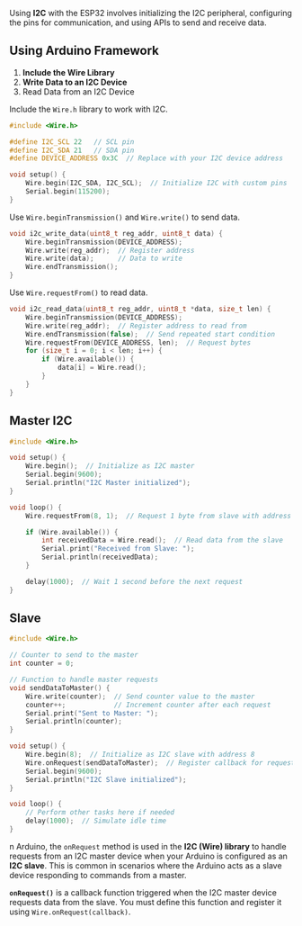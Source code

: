 Using **I2C** with the ESP32 involves initializing the I2C peripheral, configuring the pins for communication, and using APIs to send and receive data.

## Using **Arduino Framework**
1. **Include the Wire Library**
2. **Write Data to an I2C Device**
3. Read Data from an I2C Device

Include the `Wire.h` library to work with I2C.
``` cpp
#include <Wire.h>

#define I2C_SCL 22   // SCL pin
#define I2C_SDA 21   // SDA pin
#define DEVICE_ADDRESS 0x3C  // Replace with your I2C device address

void setup() {
    Wire.begin(I2C_SDA, I2C_SCL);  // Initialize I2C with custom pins
    Serial.begin(115200);
}
```
Use `Wire.beginTransmission()` and `Wire.write()` to send data.
``` cpp
void i2c_write_data(uint8_t reg_addr, uint8_t data) {
    Wire.beginTransmission(DEVICE_ADDRESS);
    Wire.write(reg_addr);  // Register address
    Wire.write(data);      // Data to write
    Wire.endTransmission();
}
```
Use `Wire.requestFrom()` to read data.
``` cpp
void i2c_read_data(uint8_t reg_addr, uint8_t *data, size_t len) {
    Wire.beginTransmission(DEVICE_ADDRESS);
    Wire.write(reg_addr);  // Register address to read from
    Wire.endTransmission(false);  // Send repeated start condition
    Wire.requestFrom(DEVICE_ADDRESS, len);  // Request bytes
    for (size_t i = 0; i < len; i++) {
        if (Wire.available()) {
            data[i] = Wire.read();
        }
    }
}
```

## Master I2C

``` cpp
#include <Wire.h>

void setup() {
    Wire.begin();  // Initialize as I2C master
    Serial.begin(9600);
    Serial.println("I2C Master initialized");
}

void loop() {
    Wire.requestFrom(8, 1);  // Request 1 byte from slave with address 8

    if (Wire.available()) {
        int receivedData = Wire.read();  // Read data from the slave
        Serial.print("Received from Slave: ");
        Serial.println(receivedData);
    }

    delay(1000);  // Wait 1 second before the next request
}
```

## Slave
``` cpp
#include <Wire.h>

// Counter to send to the master
int counter = 0;

// Function to handle master requests
void sendDataToMaster() {
    Wire.write(counter);  // Send counter value to the master
    counter++;            // Increment counter after each request
    Serial.print("Sent to Master: ");
    Serial.println(counter);
}

void setup() {
    Wire.begin(8);  // Initialize as I2C slave with address 8
    Wire.onRequest(sendDataToMaster);  // Register callback for requests
    Serial.begin(9600);
    Serial.println("I2C Slave initialized");
}

void loop() {
    // Perform other tasks here if needed
    delay(1000);  // Simulate idle time
}
```

n Arduino, the `onRequest` method is used in the **I2C (Wire) library** to handle requests from an I2C master device when your Arduino is configured as an **I2C slave**. This is common in scenarios where the Arduino acts as a slave device responding to commands from a master.

**`onRequest()`** is a callback function triggered when the I2C master device requests data from the slave.
You must define this function and register it using `Wire.onRequest(callback)`.